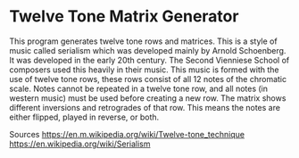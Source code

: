 # Twelve Tone Matrix Generator
This program generates twelve tone rows and matrices. This is a style of music called serialism which was developed mainly by
Arnold Schoenberg. It was developed in the early 20th century. The Second Vienniese School of composers used this heavily in their music. This music is formed with the use of twelve tone rows, these rows consist of all 12 notes of the chromatic scale. Notes cannot be repeated in a twelve tone row, and all notes (in western music) must be used before creating a new row. The matrix shows different inversions and retrogrades of that row. This means the notes are either flipped, played in reverse, or both.



Sources
https://en.m.wikipedia.org/wiki/Twelve-tone_technique
https://en.wikipedia.org/wiki/Serialism

